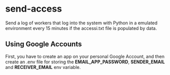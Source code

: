# send-access
Send a log of workers that log into the system with Python in a emulated environment every 15 minutes if the accessi.txt file is populated by data.

## Using Google Accounts
First, you have to create an app on your personal Google Account, and then create an .env file for storing the **EMAIL_APP_PASSWORD**, **SENDER_EMAIL** and **RECEIVER_EMAIL** env variable.